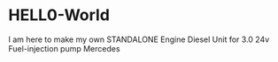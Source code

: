# HELL0-World
I am here to make my own STANDALONE Engine Diesel Unit for 3.0 24v Fuel-injection pump Mercedes 
